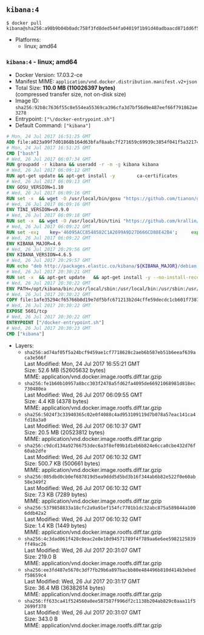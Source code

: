 ## `kibana:4`

```console
$ docker pull kibana@sha256:a98b9b04b0adc758f3fd8ded544fa04019f1b91d40adbaacd871dd6f568bb19b
```

-	Platforms:
	-	linux; amd64

### `kibana:4` - linux; amd64

-	Docker Version: 17.03.2-ce
-	Manifest MIME: `application/vnd.docker.distribution.manifest.v2+json`
-	Total Size: **110.0 MB (110026397 bytes)**  
	(compressed transfer size, not on-disk size)
-	Image ID: `sha256:92b8c7636f55c8e554ea55369ca396cfa3d7bf56d9e487eef66f791862ae3278`
-	Entrypoint: `["\/docker-entrypoint.sh"]`
-	Default Command: `["kibana"]`

```dockerfile
# Mon, 24 Jul 2017 16:51:25 GMT
ADD file:a023a99f7d01868b164d63bfaf8aabc7f271659c69939c3854f041f5a3217428 in / 
# Mon, 24 Jul 2017 16:51:25 GMT
CMD ["bash"]
# Wed, 26 Jul 2017 06:07:34 GMT
RUN groupadd -r kibana && useradd -r -m -g kibana kibana
# Wed, 26 Jul 2017 06:09:12 GMT
RUN apt-get update && apt-get install -y 		ca-certificates 		wget 		libfontconfig 		libfreetype6 	--no-install-recommends && rm -rf /var/lib/apt/lists/*
# Wed, 26 Jul 2017 06:09:13 GMT
ENV GOSU_VERSION=1.10
# Wed, 26 Jul 2017 06:09:16 GMT
RUN set -x 	&& wget -O /usr/local/bin/gosu "https://github.com/tianon/gosu/releases/download/$GOSU_VERSION/gosu-$(dpkg --print-architecture)" 	&& wget -O /usr/local/bin/gosu.asc "https://github.com/tianon/gosu/releases/download/$GOSU_VERSION/gosu-$(dpkg --print-architecture).asc" 	&& export GNUPGHOME="$(mktemp -d)" 	&& gpg --keyserver ha.pool.sks-keyservers.net --recv-keys B42F6819007F00F88E364FD4036A9C25BF357DD4 	&& gpg --batch --verify /usr/local/bin/gosu.asc /usr/local/bin/gosu 	&& rm -rf "$GNUPGHOME" /usr/local/bin/gosu.asc 	&& chmod +x /usr/local/bin/gosu 	&& gosu nobody true
# Wed, 26 Jul 2017 06:09:16 GMT
ENV TINI_VERSION=v0.9.0
# Wed, 26 Jul 2017 06:09:18 GMT
RUN set -x 	&& wget -O /usr/local/bin/tini "https://github.com/krallin/tini/releases/download/$TINI_VERSION/tini" 	&& wget -O /usr/local/bin/tini.asc "https://github.com/krallin/tini/releases/download/$TINI_VERSION/tini.asc" 	&& export GNUPGHOME="$(mktemp -d)" 	&& gpg --keyserver ha.pool.sks-keyservers.net --recv-keys 6380DC428747F6C393FEACA59A84159D7001A4E5 	&& gpg --batch --verify /usr/local/bin/tini.asc /usr/local/bin/tini 	&& rm -rf "$GNUPGHOME" /usr/local/bin/tini.asc 	&& chmod +x /usr/local/bin/tini 	&& tini -h
# Wed, 26 Jul 2017 06:09:22 GMT
RUN set -ex; 	key='46095ACC8548582C1A2699A9D27D666CD88E42B4'; 	export GNUPGHOME="$(mktemp -d)"; 	gpg --keyserver ha.pool.sks-keyservers.net --recv-keys "$key"; 	gpg --export "$key" > /etc/apt/trusted.gpg.d/elastic.gpg; 	rm -rf "$GNUPGHOME"; 	apt-key list
# Wed, 26 Jul 2017 06:09:22 GMT
ENV KIBANA_MAJOR=4.6
# Wed, 26 Jul 2017 20:29:56 GMT
ENV KIBANA_VERSION=4.6.5
# Wed, 26 Jul 2017 20:29:57 GMT
RUN echo "deb http://packages.elastic.co/kibana/${KIBANA_MAJOR}/debian stable main" > /etc/apt/sources.list.d/kibana.list
# Wed, 26 Jul 2017 20:30:21 GMT
RUN set -x 	&& apt-get update 	&& apt-get install -y --no-install-recommends kibana=$KIBANA_VERSION 	&& chown -R kibana:kibana /opt/kibana 	&& rm -rf /var/lib/apt/lists/* 		&& sed -ri "s!^(\#\s*)?(elasticsearch\.url:).*!\2 'http://elasticsearch:9200'!" /opt/kibana/config/kibana.yml 	&& grep -q 'elasticsearch:9200' /opt/kibana/config/kibana.yml
# Wed, 26 Jul 2017 20:30:22 GMT
ENV PATH=/opt/kibana/bin:/usr/local/sbin:/usr/local/bin:/usr/sbin:/usr/bin:/sbin:/bin
# Wed, 26 Jul 2017 20:30:22 GMT
COPY file:1afe35294cf65766b0d19e7df5bfc671213b2d4cffe59decdc1cb601f7387d43 in / 
# Wed, 26 Jul 2017 20:30:22 GMT
EXPOSE 5601/tcp
# Wed, 26 Jul 2017 20:30:22 GMT
ENTRYPOINT ["/docker-entrypoint.sh"]
# Wed, 26 Jul 2017 20:30:23 GMT
CMD ["kibana"]
```

-	Layers:
	-	`sha256:ad74af05f5a24bcf9459ae1cf7718628c2aeb6b587eb51b6eeaf639aca3e566f`  
		Last Modified: Mon, 24 Jul 2017 16:55:21 GMT  
		Size: 52.6 MB (52605632 bytes)  
		MIME: application/vnd.docker.image.rootfs.diff.tar.gzip
	-	`sha256:fe1b60b10957a8bcc303f2478a5fd62fa4095de66921068981d818ec730480ea`  
		Last Modified: Wed, 26 Jul 2017 06:09:55 GMT  
		Size: 4.4 KB (4378 bytes)  
		MIME: application/vnd.docker.image.rootfs.diff.tar.gzip
	-	`sha256:5024f3c33940365c02e0f4088c4ad953109119d7b078a57eac141ca4fd18a3a0`  
		Last Modified: Wed, 26 Jul 2017 06:10:37 GMT  
		Size: 20.5 MB (20523812 bytes)  
		MIME: application/vnd.docker.image.rootfs.diff.tar.gzip
	-	`sha256:c9dcd134a92766753dec6a3f8ef09b1d1eb6b824e6cca0cbe432d76f60ab2dfe`  
		Last Modified: Wed, 26 Jul 2017 06:10:32 GMT  
		Size: 500.7 KB (500661 bytes)  
		MIME: application/vnd.docker.image.rootfs.diff.tar.gzip
	-	`sha256:085dbd0cb0ef687819d5ea9ddd5d5bd3b16f344ab6b82e522f0e60ab58e349f2`  
		Last Modified: Wed, 26 Jul 2017 06:10:32 GMT  
		Size: 7.3 KB (7289 bytes)  
		MIME: application/vnd.docker.image.rootfs.diff.tar.gzip
	-	`sha256:5379858833a18cfc2a9a91ef154fc7701b1dc32abc875a589844a1006ddb42a2`  
		Last Modified: Wed, 26 Jul 2017 06:10:32 GMT  
		Size: 1.4 KB (1449 bytes)  
		MIME: application/vnd.docker.image.rootfs.diff.tar.gzip
	-	`sha256:4c3dad061f428c0eac2e8e10d94571789f4f789aa6e6ee5982125839ff49ac26`  
		Last Modified: Wed, 26 Jul 2017 20:31:07 GMT  
		Size: 219.0 B  
		MIME: application/vnd.docker.image.rootfs.diff.tar.gzip
	-	`sha256:ee3fd487e5670c3df7fb29b6a897bacbb80e484496b810d414b3ebedf58659c4`  
		Last Modified: Wed, 26 Jul 2017 20:31:17 GMT  
		Size: 36.4 MB (36382614 bytes)  
		MIME: application/vnd.docker.image.rootfs.diff.tar.gzip
	-	`sha256:ff633ca41f524560a0ee587587f996df2c1138b204ab829c0aaa11f52699f378`  
		Last Modified: Wed, 26 Jul 2017 20:31:07 GMT  
		Size: 343.0 B  
		MIME: application/vnd.docker.image.rootfs.diff.tar.gzip

